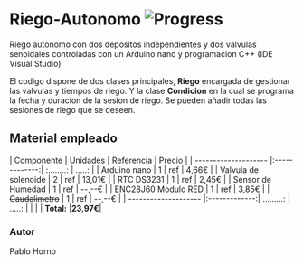 # Riego-Autonomo ![Progress](http://progressed.io/bar/65?title=Progreso)

Riego autonomo con dos depositos independientes y dos valvulas senoidales controladas con un Arduino nano y programacion C++ (IDE Visual Studio)

El codigo dispone de dos clases principales, **Riego** encargada de gestionar las valvulas y tiempos de riego. Y la clase **Condicion** en la cual se programa la fecha y duracion de la sesion de riego. Se pueden añadir todas las sesiones de riego que se deseen.

## Material empleado

|     Componente       |    Unidades   |  Referencia |  Precio |
| -------------------- |:-------------:|  :........: | .....:  |
| Arduino nano         |     1         |      ref    |  4,66€  |
| Valvula de solenoide |     2         |      ref    | 13,01€  |
| RTC DS3231           |     1         |      ref    |  2,45€  |
| Sensor de Humedad    |     1         |      ref    | --,--€  |
| ENC28J60 Modulo RED  |     1         |      ref    |  3,85€  |
| ~~Caudalimetro~~     |     1         |      ref    | --,--€  |
| -------------------- |:-------------:|  .........: | .....:  |
|                      |               |  **Total:** |**23,97€**|

### Autor
Pablo Horno
